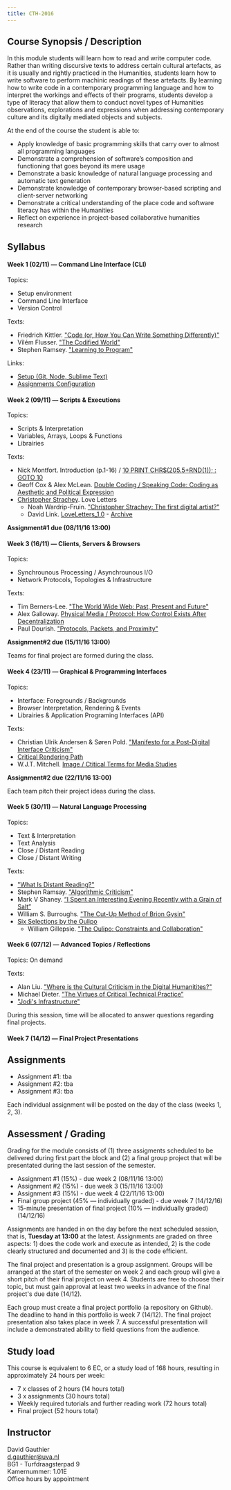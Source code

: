 ```yaml
---
title: CTH-2016
---
```


## Course Synopsis / Description

In this module students will learn how to read and write computer code. Rather than writing discursive texts to address certain cultural artefacts, as it is usually and rightly practiced in the Humanities, students learn how to write software to perform machinic readings of these artefacts. By learning how to write code in a contemporary programming language and how to interpret the workings and effects of their programs, students develop a type of literacy that allow them to conduct novel types of Humanities observations, explorations and expressions when addressing contemporary culture and its digitally mediated objects and subjects. 

At the end of the course the student is able to:

* Apply knowledge of basic programming skills that carry over to almost all programming languages
* Demonstrate a comprehension of software’s composition and functioning that goes beyond its mere usage
* Demonstrate a basic knowledge of natural language processing and automatic text generation
* Demonstrate knowledge of contemporary browser-based scripting and client-server networking
* Demonstrate a critical understanding of the place code and software literacy has within the Humanities
* Reflect on experience in project-based collaborative humanities research

## Syllabus

#### Week 1 (02/11) — Command Line Interface (CLI)

Topics: 

* Setup environment
* Command Line Interface
* Version Control

Texts:

* Friedrich Kittler. ["Code (or, How You Can Write Something Differently)"](./texts/kittler-code.pdf)
* Vilém Flusser. ["The Codified World"](./texts/Flusser-The_Codified_World.pdf)
* Stephen Ramsey. ["Learning to Program"](http://stephenramsay.us/2012/06/10/learning-to-program/)

Links:

* [Setup (Git, Node, Sublime Text)](./setup.html)
* [Assignments Configuration](./assignments-conf.html)

#### Week 2 (09/11) — Scripts & Executions

Topics:

* Scripts & Interpretation
* Variables, Arrays, Loops & Functions
* Librairies

Texts:

* Nick Montfort. Introduction (p.1-16) / [10 PRINT CHR$(205.5+RND(1)); : GOTO 10](./texts/10_PRINT_121114.pdf)
* Geoff Cox & Alex McLean. [Double Coding / Speaking Code: Coding as Aesthetic and Political Expression](./texts/CoxMcLean-Double_Coding.pdf)
* [Christopher Strachey](http://rhizome.org/editorial/2013/apr/9/queer-history-computing-part-three/#_edn4). Love Letters
	* Noah Wardrip-Fruin. ["Christopher Strachey: The first digital artist?"](https://grandtextauto.soe.ucsc.edu/2005/08/01/christopher-strachey-first-digital-artist/)
	* David Link. [LoveLetters_1.0](http://www.alpha60.de/art/love_letters/) - [Archive](http://www.alpha60.de/art/love_letters/archive/muc/)	

__Assignment#1 due (08/11/16 13:00)__

#### Week 3 (16/11) — Clients, Servers & Browsers

Topics:

* Synchrounous Processing / Asynchrounous I/O
* Network Protocols, Topologies & Infrastructure

Texts:

* Tim Berners-Lee. ["The World Wide Web: Past, Present and Future"](https://www.w3.org/People/Berners-Lee/1996/ppf.html)
* Alex Galloway. [Physical Media / Protocol: How Control Exists After Decentralization](./texts/Galloway-Phy.pdf)
* Paul Dourish. ["Protocols, Packets, and Proximity"](./texts/Dourish-PPP.pdf)

__Assignment#2 due (15/11/16 13:00)__

Teams for final project are formed during the class.

#### Week 4 (23/11) — Graphical & Programming Interfaces

Topics:

* Interface: Foregrounds / Backgrounds
* Browser Interpretation, Rendering & Events
* Librairies & Application Programing Interfaces (API)

Texts:

*  Christian Ulrik Andersen & Søren Pold. ["Manifesto for a Post-Digital Interface Criticism"](http://mediacommons.futureofthebook.org/tne/pieces/manifesto-post-digital-interface-criticism)
* [Critical Rendering Path](https://developers.google.com/web/fundamentals/performance/critical-rendering-path/)
* W.J.T. Mitchell. [Image / Ctitical Terms for Media Studies](./texts/Mitchell-Image.pdf)

__Assignment#2 due (22/11/16 13:00)__

Each team pitch their project ideas during the class.

#### Week 5 (30/11) — Natural Language Processing

Topics:

* Text & Interpretation
* Text Analysis
* Close / Distant Reading
* Close / Distant Writing

Texts:

* ["What Is Distant Reading?"](http://www.nytimes.com/2011/06/26/books/review/the-mechanic-muse-what-is-distant-reading.html)
* Stephen Ramsay. ["Algorithmic Criticism"](http://www.digitalhumanities.org/companion/view?docId=blackwell/9781405148641/9781405148641.xml&chunk.id=ss1-6-7)
* Mark V Shaney. [“I Spent an Interesting Evening Recently with a Grain of Salt”](http://glenda.cat-v.org/friends/mark-v-shaney/grain-of-salt)
* William S. Burroughs. ["The Cut-Up Method of Brion Gysin"](http://www.ubu.com/papers/burroughs_gysin.html)
	<!-- Script/Program: [cutup.py](https://github.com/rossgoodwin/cutup) -->
* [Six Selections by the Oulipo](./texts/six-oulipo.pdf)
	* William Gillepsie. ["The Oulipo: Constraints and Collaboration"](http://archive.is/E5wXK#selection-219.0-219.41) 

#### Week 6 (07/12) — Advanced Topics / Reflections

Topics: On demand

Texts:

* Alan Liu. ["Where is the Cultural Criticism in the Digital Humanitites?"](http://dhdebates.gc.cuny.edu/debates/text/20)
* Michael Dieter. [“The Virtues of Critical Technical Practice”](./texts/Dieter-CTP.pdf)
* ["Jodi's Infrastructure"](http://www.e-flux.com/journal/74/59810/jodi-s-infrastructure/)

During this session, time will be allocated to answer questions regarding final projects.

#### Week 7 (14/12) — Final Project Presentations

## Assignments

* Assignment #1: tba
* Assignment #2: tba
* Assignment #3: tba

Each individual assignment will be posted on the day of the class (weeks 1, 2, 3).

## Assessment / Grading

Grading for the module consists of (1) three assigments scheduled to be delivered during first part the block and (2) a final group project that will be presentated during the last session of the semester. 

* Assignment #1 (15%) - due week 2 (08/11/16 13:00)
* Assignment #2 (15%) - due week 3 (15/11/16 13:00)
* Assignment #3 (15%) - due week 4 (22/11/16 13:00)
* Final group project (45% — individually graded) - due week 7 (14/12/16)
* 15-minute presentation of final project (10% — individually graded) (14/12/16)

Assignments are handed in on the day before the next scheduled session, that is, __Tuesday at 13:00__ at the latest. Assignments are graded on three aspects: 1) does the code work and execute as intended, 2) is the code clearly structured and documented and 3) is the code efficient.

The final project and presentation is a group assignment. Groups will be arranged at the start of the semester on week 2 and each group will give a short pitch of their final project on week 4. Students are free to choose their topic, but must gain approval at least two weeks in advance of the final project's due date (14/12).

Each group must create a final project portfolio (a repository on Github). The deadline to hand in this portfolio is week 7 (14/12). The final project presentation also takes place in week 7. A successful presentation will include a demonstrated ability to field questions from the audience.

## Study load

This course is equivalent to 6 EC, or a study load of 168 hours, resulting in approximately 24 hours per week:

* 7 x classes of 2 hours (14 hours total)
* 3 x assignments (30 hours total)
* Weekly required tutorials and further reading work (72 hours total)
* Final project (52 hours total)

## Instructor

David Gauthier  
d.gauthier@uva.nl  
BG1 - Turfdraagsterpad 9  
Kamernummer: 1.01E  
Office hours by appointment  



